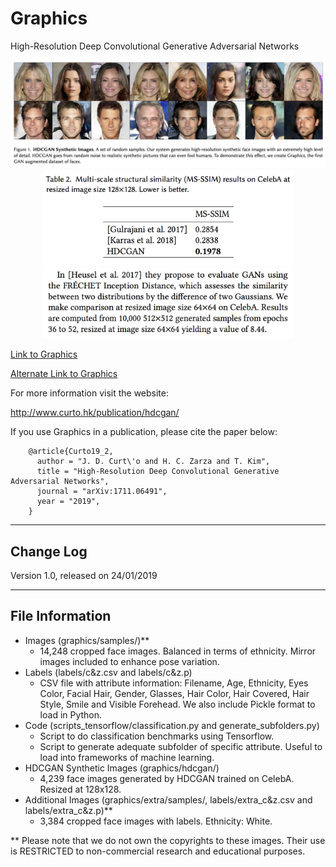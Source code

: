 # Graphics

High-Resolution Deep Convolutional Generative Adversarial Networks

<p align="center">
<img src="hdcgan.png" width="800">
<img src="HDCGAN_table.png" width="400">
<img src="frechet.png" width="400">
</p>

<a href="https://drive.google.com/file/d/1KM_aBTICkLqKUhV8sDhaGShtzP8EJCIY/view?usp=sharing">Link to Graphics</a>

<a href="http://naver.me/xgYrbq02">Alternate Link to Graphics</a>

For more information visit the website:

  http://www.curto.hk/publication/hdcgan/

If you use Graphics in a publication, please cite the paper below:

        @article{Curto19_2,
          author = "J. D. Curt\'o and H. C. Zarza and T. Kim",
          title = "High-Resolution Deep Convolutional Generative Adversarial Networks",
          journal = "arXiv:1711.06491",
          year = "2019",
        }

--------------------------------------------------------
Change Log
--------------------------------------------------------

Version 1.0, released on 24/01/2019

--------------------------------------------------------
File Information
--------------------------------------------------------

- Images (graphics/samples/)**
  - 14,248 cropped face images. Balanced in terms of ethnicity. Mirror images included to enhance pose variation.
- Labels (labels/c&z.csv and labels/c&z.p)
  - CSV file with attribute information: Filename, Age, Ethnicity, Eyes Color, Facial Hair, Gender, Glasses, Hair Color, Hair Covered, Hair Style, Smile and Visible Forehead.
We also include Pickle format to load in Python.
- Code (scripts_tensorflow/classification.py and generate_subfolders.py)
  - Script to do classification benchmarks using Tensorflow.
  - Script to generate adequate subfolder of specific attribute. Useful to load into frameworks of machine learning.
- HDCGAN Synthetic Images (graphics/hdcgan/)
  - 4,239 face images generated by HDCGAN trained on CelebA. Resized at 128x128.
- Additional Images (graphics/extra/samples/, labels/extra_c&z.csv and labels/extra_c&z.p)**
  - 3,384 cropped face images with labels. Ethnicity: White.

** Please note that we do not own the copyrights to these images. Their use is RESTRICTED to non-commercial research and educational purposes.

